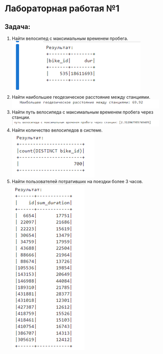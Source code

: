 # Лабораторная работая №1
## Задача: 
1. Найти велосипед с максимальным временем пробега.  
![График](https://github.com/BandooSs/Big_data_2023/blob/main/LR_1/images/1.png)
2. Найти наибольшее геодезическое расстояние между станциями.  
![График](https://github.com/BandooSs/Big_data_2023/blob/main/LR_1/images/2.png)
3. Найти путь велосипеда с максимальным временем пробега через станции.  
![График](https://github.com/BandooSs/Big_data_2023/blob/main/LR_1/images/3.png)
4. Найти количество велосипедов в системе.  
![График](https://github.com/BandooSs/Big_data_2023/blob/main/LR_1/images/4.png)
5. Найти пользователей потративших на поездки более 3 часов.  
![График](https://github.com/BandooSs/Big_data_2023/blob/main/LR_1/images/5.png)




